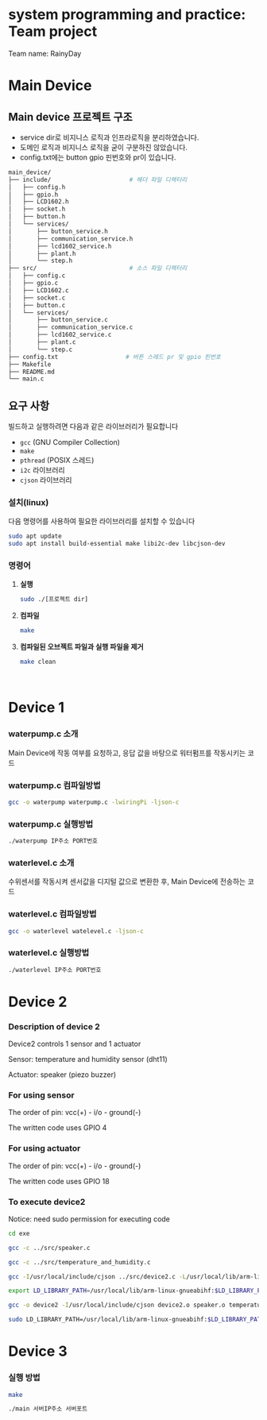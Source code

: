 # system programming and practice: Team project
Team name: RainyDay

# Main Device

## Main device 프로젝트 구조

- service dir로 비지니스 로직과 인프라로직을 분리하였습니다.
- 도메인 로직과 비지니스 로직을 굳이 구분하진 않았습니다.
- config.txt에는 button gpio 핀번호와 pr이 있습니다.

```bash
main_device/
├── include/                      # 헤더 파일 디렉터리
│   ├── config.h
│   ├── gpio.h
│   ├── LCD1602.h
│   ├── socket.h
│   ├── button.h
│   └── services/
│       ├── button_service.h
│       ├── communication_service.h
│       ├── lcd1602_service.h
│       ├── plant.h
│       └── step.h
├── src/                          # 소스 파일 디렉터리
│   ├── config.c
│   ├── gpio.c
│   ├── LCD1602.c
│   ├── socket.c
│   ├── button.c
│   └── services/
│       ├── button_service.c
│       ├── communication_service.c
│       ├── lcd1602_service.c
│       ├── plant.c
│       └── step.c
├── config.txt                   # 버튼 스레드 pr 및 gpio 핀번호
├── Makefile
├── README.md
└── main.c
```

## 요구 사항

빌드하고 실행하려면 다음과 같은 라이브러리가 필요합니다

- `gcc` (GNU Compiler Collection)
- `make`
- `pthread` (POSIX 스레드)
- `i2c` 라이브러리
- `cjson` 라이브러리

### 설치(linux)

다음 명령어를 사용하여 필요한 라이브러리를 설치할 수 있습니다

   ```bash
   sudo apt update
   sudo apt install build-essential make libi2c-dev libcjson-dev
   ```

### 명령어

1. **실행**

   ```sh
   sudo ./[프로젝트 dir]
   
2. **컴파일**

   ```sh
   make

3. **컴파일된 오브젝트 파일과 실행 파일을 제거**

   ```sh
   make clean




# Device 1
### waterpump.c 소개

Main Device에 작동 여부를 요청하고, 응답 값을 바탕으로 워터펌프를 작동시키는 코드

### waterpump.c 컴파일방법

``` sh
gcc -o waterpump waterpump.c -lwiringPi -ljson-c
```

### waterpump.c 실행방법

``` sh
./waterpump IP주소 PORT번호
```

### waterlevel.c 소개

수위센서를 작동시켜 센서값을 디지털 값으로 변환한 후, Main Device에 전송하는 코드

### waterlevel.c 컴파일방법

``` sh
gcc -o waterlevel watelevel.c -ljson-c
```

### waterlevel.c 실행방법

``` sh
./waterlevel IP주소 PORT번호
```

# Device 2

### Description of device 2
Device2 controls 1 sensor and 1 actuator

Sensor: temperature and humidity sensor (dht11)

Actuator: speaker (piezo buzzer)


### For using sensor
The order of pin: vcc(+) - i/o - ground(-)

The written code uses GPIO 4


### For using actuator
The order of pin: vcc(+) - i/o - ground(-)

The written code uses GPIO 18


### To execute device2
Notice: need sudo permission for executing code

``` sh
cd exe

gcc -c ../src/speaker.c

gcc -c ../src/temperature_and_humidity.c

gcc -I/usr/local/include/cjson ../src/device2.c -L/usr/local/lib/arm-linux-gnueabihf -lcjson -c

export LD_LIBRARY_PATH=/usr/local/lib/arm-linux-gnueabihf:$LD_LIBRARY_PATH

gcc -o device2 -I/usr/local/include/cjson device2.o speaker.o temperature_and_humidity.o -L/usr/local/lib/arm-linux-gnueabihf -lcjson -l wiringPi

sudo LD_LIBRARY_PATH=/usr/local/lib/arm-linux-gnueabihf:$LD_LIBRARY_PATH ./device2 IP PORT
```

# Device 3

### 실행 방법

```bash
make

./main 서버IP주소 서버포트
```
